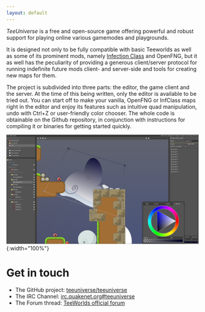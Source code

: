 ```yaml
---
layout: default
---
```


*TeeUniverse* is a free and open-source game offering powerful and robust support for playing online various gamemodes and playgrounds.

It is designed not only to be fully compatible with basic Teeworlds as well as some of its prominent mods,
namely [Infection Class](https://github.com/necropotame/teeworlds-infclass) and OpenFNG,
but it as well has the peculiarity of providing a generous client/server protocol for running indefinite future mods client- and server-side and tools for creating new maps for them.

The project is subdivided into three parts:
the editor, the game client and the server.
At the time of this being written, only the editor is available to be tried out.
You can start off to make your vanilla, OpenFNG or InfClass maps right in the editor
and enjoy its features such as intuitive quad manipulation,
undo with Ctrl+Z or user-friendly color chooser.
The whole code is obtainable on the Github repository,
in conjunction with instructions for compiling it or binaries for getting started quickly. 

![Screenshot of TeeUniverse Editor](/images/screenshot.png){:width="100%"}

# Get in touch #

* The GitHub project: [teeuniverse/teeuniverse](https://github.com/teeuniverse/teeuniverse)
* The IRC Channel: [irc.quakenet.org#teeuniverse](https://webchat.quakenet.org/?randomnick=0&channels=teeuniverse&prompt=1)
* The Forum thread: [TeeWorlds official forum](https://www.teeworlds.com/forum/viewtopic.php?id=11710)

